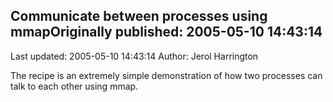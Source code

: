 ## Communicate between processes using mmapOriginally published: 2005-05-10 14:43:14 
Last updated: 2005-05-10 14:43:14 
Author: Jerol Harrington 
 
The recipe is an extremely simple demonstration of how two processes can talk to each other using mmap.